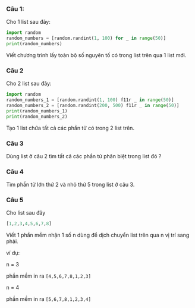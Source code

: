 ### Câu 1:
Cho 1 list sau đây:

``` python
import random
random_numbers = [random.randint(1, 100) for _ in range(50)]
print(random_numbers)
```

Viết chương trình lấy toàn bộ số nguyên tố có trong list trên qua 1 list mới.


### Câu 2

Cho 2 list sau đây:

``` python
import random
random_numbers_1 = [random.randint(1, 100) f11r _ in range(50)]
random_numbers_2 = [random.randint(200, 500) f11r _ in range(50)]
print(random_numbers_1)
print(random_numbers_2)
```

Tạo 1 list chứa tất cả các phần tử có trong 2 list trên.

### Câu 3

Dùng list ở câu 2 tìm tất cả các phần tử phân biệt trong list đó ?


### Câu 4

Tìm phần tử lớn thứ 2 và nhỏ thứ 5 trong list ở câu 3.

### Câu 5

Cho list sau đây 

```python
[1,2,3,4,5,6,7,8]
```

Viết 1 phần mềm nhận 1 số n dùng để dịch chuyển list trên qua n vị trí sang phải.

ví dụ:

n = 3 

phần mềm in ra ```[4,5,6,7,8,1,2,3]```

n = 4

phần mềm in ra ```[5,6,7,8,1,2,3,4]```